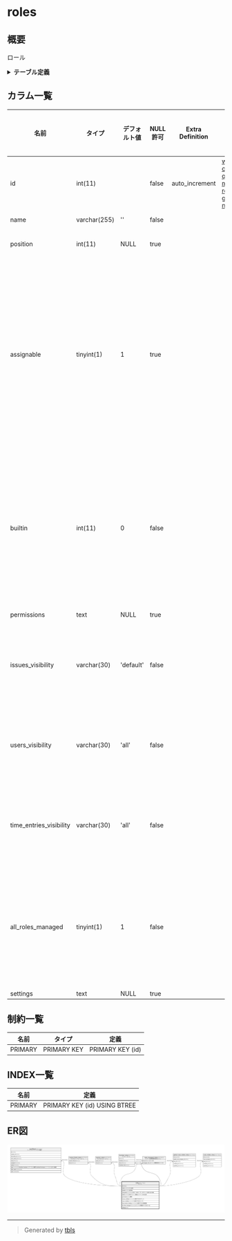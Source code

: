 # roles

## 概要

ロール

<details>
<summary><strong>テーブル定義</strong></summary>

```sql
CREATE TABLE `roles` (
  `id` int(11) NOT NULL AUTO_INCREMENT,
  `name` varchar(255) NOT NULL DEFAULT '',
  `position` int(11) DEFAULT NULL,
  `assignable` tinyint(1) DEFAULT 1,
  `builtin` int(11) NOT NULL DEFAULT 0,
  `permissions` text DEFAULT NULL,
  `issues_visibility` varchar(30) NOT NULL DEFAULT 'default',
  `users_visibility` varchar(30) NOT NULL DEFAULT 'all',
  `time_entries_visibility` varchar(30) NOT NULL DEFAULT 'all',
  `all_roles_managed` tinyint(1) NOT NULL DEFAULT 1,
  `settings` text DEFAULT NULL,
  PRIMARY KEY (`id`)
) ENGINE=InnoDB AUTO_INCREMENT=[Redacted by tbls] DEFAULT CHARSET=utf8mb4 COLLATE=utf8mb4_general_ci
```

</details>

## カラム一覧

| 名前                      | タイプ          | デフォルト値       | NULL許可   | Extra Definition | 子テーブル                                                                                                                                                                                                                                                                                         | 親テーブル      | コメント                                             |
| ----------------------- | ------------ | ------------ | -------- | ---------------- | --------------------------------------------------------------------------------------------------------------------------------------------------------------------------------------------------------------------------------------------------------------------------------------------- | ---------- | ------------------------------------------------ |
| id                      | int(11)      |              | false    | auto_increment   | [workflows](workflows.md) [custom_fields_roles](custom_fields_roles.md) [queries_roles](queries_roles.md) [member_roles](member_roles.md) [roles_managed_roles](roles_managed_roles.md) [global_note_visible_roles](global_note_visible_roles.md) [note_visible_roles](note_visible_roles.md) |            |                                                  |
| name                    | varchar(255) | ''           | false    |                  |                                                                                                                                                                                                                                                                                               |            | 名称                                               |
| position                | int(11)      | NULL         | true     |                  |                                                                                                                                                                                                                                                                                               |            | 並び順                                              |
| assignable              | tinyint(1)   | 1            | true     |                  |                                                                                                                                                                                                                                                                                               |            | このロールのユーザーにチケットを割り当て可能                           |
| builtin                 | int(11)      | 0            | false    |                  |                                                                                                                                                                                                                                                                                               |            | 1:非メンバー<br>2:匿名ユーザー<br>0:それ以外<br>                |
| permissions             | text         | NULL         | true     |                  |                                                                                                                                                                                                                                                                                               |            | 権限                                               |
| issues_visibility       | varchar(30)  | 'default'    | false    |                  |                                                                                                                                                                                                                                                                                               |            | 表示できるチケット                                        |
| users_visibility        | varchar(30)  | 'all'        | false    |                  |                                                                                                                                                                                                                                                                                               |            | 表示できるユーザー                                        |
| time_entries_visibility | varchar(30)  | 'all'        | false    |                  |                                                                                                                                                                                                                                                                                               |            | 表示できる作業時間                                        |
| all_roles_managed       | tinyint(1)   | 1            | false    |                  |                                                                                                                                                                                                                                                                                               |            | メンバーの管理(すべてのロール)                                 |
| settings                | text         | NULL         | true     |                  |                                                                                                                                                                                                                                                                                               |            |                                                  |

## 制約一覧

| 名前      | タイプ         | 定義               |
| ------- | ----------- | ---------------- |
| PRIMARY | PRIMARY KEY | PRIMARY KEY (id) |

## INDEX一覧

| 名前      | 定義                           |
| ------- | ---------------------------- |
| PRIMARY | PRIMARY KEY (id) USING BTREE |

## ER図

![er](roles.svg)

---

> Generated by [tbls](https://github.com/k1LoW/tbls)
